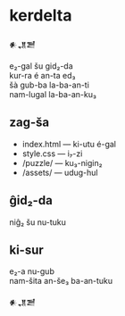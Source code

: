 # kerdelta

𒀭𒂗𒍪

e₂-gal šu gid₂-da  
kur-ra é an-ta ed₃  
šà gub-ba la-ba-an-ti  
nam-lugal la-ba-an-ku₃  

## zag-ša

- index.html — ki-utu é-gal  
- style.css — i₇-zi  
- /puzzle/ — ku₃-nigin₂  
- /assets/ — udug-hul  

## ĝid₂-da

niĝ₂ šu nu-tuku  

## ki-sur

e₂-a nu-gub  
nam-šita an-še₃ ba-an-tuku  

𒀭𒂗𒍪
